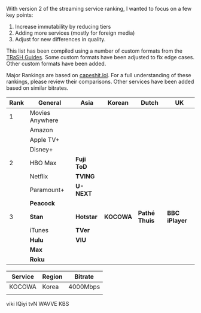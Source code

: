 With version 2 of the streaming service ranking, I wanted to focus on a few key points:

1. Increase immutability by reducing tiers
2. Adding more services (mostly for foreign media)
3. Adjust for new differences in quality.

This list has been compiled using a number of custom formats from the [TRaSH Guides](https://trash-guides.info/). Some custom formats have been adjusted to fix edge cases. Other custom formats have been added. 

Major Rankings are based on [capeshit.lol](https://capeshit.lol/). For a full understanding of these rankings, please review their comparisons. Other services have been added based on similar bitrates. 



| Rank | General         | Asia         | Korean     | Dutch           | UK              |
| ---- | --------------- | ------------ | ---------- | --------------- | --------------- |
| 1    | Movies Anywhere |              |            |                 |                 |
|      | Amazon          |              |            |                 |                 |
|      | Apple TV+       |              |            |                 |                 |
|      | Disney+         |              |            |                 |                 |
| 2    | HBO Max         | **Fuji ToD** |            |                 |                 |
|      | Netflix         | **TVING**    |            |                 |                 |
|      | Paramount+      | **U-NEXT**   |            |                 |                 |
|      | **Peacock**     |              |            |                 |                 |
| 3    | **Stan**        | **Hotstar**  | **KOCOWA** | **Pathé Thuis** | **BBC iPlayer** |
|      | iTunes          | **TVer**     |            |                 |                 |
|      | **Hulu**        | **VIU**      |            |                 |                 |
|      | **Max**         |              |            |                 |                 |
|      | **Roku**        |              |            |                 |                 |


| Service | Region | Bitrate  |
| ------- | ------ | -------- |
| KOCOWA  | Korea  | 4000Mbps |
|         |        |          |



viki
IQiyi
tvN
WAVVE
KBS
